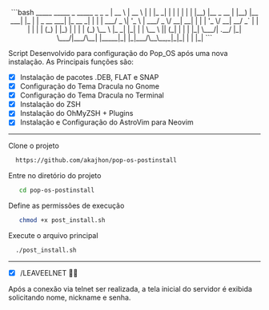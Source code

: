 <p align="center">
```bash
  _____              _____          _     _____           _        _ _ 
 |  __ \            |  __ \        | |   |_   _|         | |      | | |
 | |__) |__  _ __   | |__) |__  ___| |_    | |  _ __  ___| |_ __ _| | |
 |  ___/ _ \| '_ \  |  ___/ _ \/ __| __|   | | | '_ \/ __| __/ _` | | |
 | |  | (_) | |_) | | |  | (_) \__ \ |_   _| |_| | | \__ \ || (_| | | |
 |_|   \___/| .__/  |_|   \___/|___/\__| |_____|_| |_|___/\__\__,_|_|_|
            | |                                                        
            |_|                                                                            
```
</p>

Script Desenvolvido para configuração do Pop_OS após uma nova instalação. As Principais funções são:

- [x] Instalação de pacotes .DEB, FLAT e SNAP
- [x] Configuração do Tema Dracula no Gnome
- [x] Configuração do Tema Dracula no Terminal
- [x] Instalação do ZSH
- [x] Instalação do OhMyZSH + Plugins
- [x] Instalação e Configuração do AstroVim para Neovim

***

Clone o projeto

```bash
  https://github.com/akajhon/pop-os-postinstall
```

Entre no diretório do projeto

```bash
   cd pop-os-postinstall
```
Define as permissões de execução

```bash
   chmod +x post_install.sh
```

Execute o arquivo principal

```bash
  ./post_install.sh
```
***

- [x] /LEAVEELNET 👨‍💻

Após a conexão via telnet ser realizada, a tela inicial do servidor é exibida solicitando nome, nickname e senha. 

